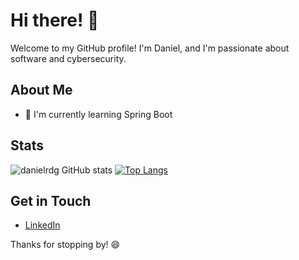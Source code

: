 # Hi there! 👋

Welcome to my GitHub profile! I'm Daniel, and I'm passionate about software and cybersecurity.

## About Me

- 🌱 I'm currently learning Spring Boot

## Stats

![danielrdg GitHub stats](https://github-readme-stats.vercel.app/api?username=danielrdg&show_icons=true&theme=dark)
[![Top Langs](https://github-readme-stats.vercel.app/api/top-langs/?username=danielrdg&layout=donut)](https://github.com/danielrdg/github-readme-stats)





## Get in Touch

- [LinkedIn](https://www.linkedin.com/in/danielrdgg/)

Thanks for stopping by! 😄

